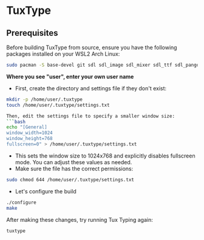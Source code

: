 # TuxType
## Prerequisites

Before building TuxType from source, ensure you have the following packages installed on your WSL2 Arch Linux:

```bash
sudo pacman -S base-devel git sdl sdl_image sdl_mixer sdl_ttf sdl_pango libpng libjpeg-turbo libvorbis
```
**Where you see "user", enter your own user name**
- First, create the directory and settings file if they don't exist:
```bash
mkdir -p /home/user/.tuxtype
touch /home/user/.tuxtype/settings.txt

Then, edit the settings file to specify a smaller window size:
```bash
echo "[General]
window_width=1024
window_height=768
fullscreen=0" > /home/user/.tuxtype/settings.txt
```
- This sets the window size to 1024x768 and explicitly disables fullscreen mode. You can adjust these values as needed.
- Make sure the file has the correct permissions:
```bash
sudo chmod 644 /home/user/.tuxtype/settings.txt
```
- Let's configure the build
```bash
./configure
make
```
After making these changes, try running Tux Typing again:
```bash
tuxtype
```
